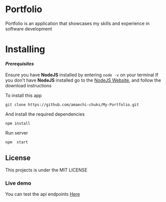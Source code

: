 # Portfolio
Portfolio is an application that showcases my skills and experience in software development

# Installing

#### *Prerequisites*

Ensure you have **NodeJS** installed by entering `node -v` on your terminal
If you don't have **NodeJS** installed go to the [NodeJS Website](http://nodejs.org),  and follow the download instructions

To install this app

`
git clone https://github.com/amaechi-chuks/My-Portfolio.git
`

And install the required dependencies

`
npm install
`

Run server

`
npm  start 
`
 
## License
This projects is under the MIT LICENSE

### Live demo

You can test the api endpoints
 [Here ](https://politico-software.herokuapp.com/)